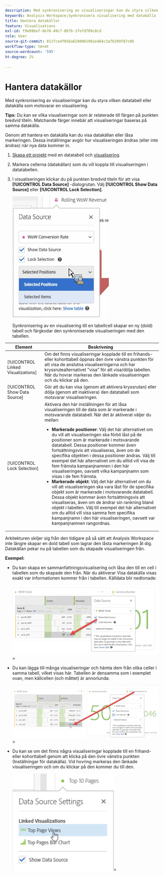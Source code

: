 ```yaml
---
description: Med synkronisering av visualiseringar kan du styra vilken datatabell eller datakälla som motsvarar en visualisering.
keywords: Analysis Workspace;Synkronisera visualisering med datakälla
title: Hantera datakällor
feature: Visualizations
exl-id: f9e89bef-0e78-49c7-8b7b-1fefd709c0cd
role: User
source-git-commit: 811fce4f056a6280081901e484c3af8209f87c06
workflow-type: tm+mt
source-wordcount: '595'
ht-degree: 2%

---
```


# Hantera datakällor

Med synkronisering av visualiseringar kan du styra vilken datatabell eller datakälla som motsvarar en visualisering.

**Tips:** Du kan se vilka visualiseringar som är relaterade till färgen på punkten bredvid titeln. Matchande färger innebär att visualiseringar baseras på samma datakälla.

Genom att hantera en datakälla kan du visa datakällan eller låsa markeringen. Dessa inställningar avgör hur visualiseringen ändras (eller inte ändras) när nya data kommer in.

1. [Skapa ett projekt](/help/analysis-workspace/home.md) med en datatabell och [visualisering](/help/analysis-workspace/visualizations/freeform-analysis-visualizations.md).
1. Markera cellerna (datakällan) som du vill koppla till visualiseringen i datatabellen.
1. I visualiseringen klickar du på punkten bredvid titeln för att visa **[!UICONTROL Data Source]** -dialogrutan. Välj **[!UICONTROL Show Data Source]** eller **[!UICONTROL Lock Selection]**.

   ![Dialogrutan Alternativ för datakälla med alternativen som beskrivs i nästa avsnitt.](assets/manage-data-source.png)

   Synkronisering av en visualisering till en tabellcell skapar en ny (dold) tabell och färgkodar den synkroniserade visualiseringen med den tabellen.

| Element | Beskrivning |
|--- |--- |
| [!UICONTROL Linked Visualizations] | Om det finns visualiseringar kopplade till en frihands- eller kohorttabell öppnas den övre vänstra punkten för att visa de anslutna visualiseringarna och har kryssrutealternativet &quot;visa&quot; för att visa/dölja tabellen.  När du hovrar markeras den länkade visualiseringen och du klickar på den. |
| [!UICONTROL Show Data Source] | Gör att du kan visa (genom att aktivera kryssrutan) eller dölja (genom att inaktivera) den datatabell som motsvarar visualiseringen. |
| [!UICONTROL Lock Selection] | Aktivera den här inställningen för att låsa visualiseringen till de data som är markerade i motsvarande datatabell. När det är aktiverat väljer du mellan:  <ul><li>**Markerade positioner**: Välj det här alternativet om du vill att visualiseringen ska förbli låst på de positioner som är markerade i motsvarande datatabell. Dessa positioner kommer även fortsättningsvis att visualiseras, även om de specifika objekten i dessa positioner ändras. Välj till exempel det här alternativet om du alltid vill visa de fem främsta kampanjnamnen i den här visualiseringen, oavsett vilka kampanjnamn som visas i de fem främsta.</li> <li>**Markerade objekt**: Välj det här alternativet om du vill att visualiseringen ska vara låst för de specifika objekt som är markerade i motsvarande datatabell. Dessa objekt kommer även fortsättningsvis att visualiseras, även om de ändrar sin rankning bland objekt i tabellen. Välj till exempel det här alternativet om du alltid vill visa samma fem specifika kampanjnamn i den här visualiseringen, oavsett var kampanjnamnen rangordnas.</li></ul> |

Arkitekturen skiljer sig från den tidigare på så sätt att Analysis Workspace inte längre skapar en dold tabell som lagrar den låsta markeringen åt dig. Datakällan pekar nu på tabellen som du skapade visualiseringen från.

**Exempel:**

* Du kan skapa en sammanfattningsvisualisering och låsa den till en cell i tabellen som du skapade den från. När du aktiverar Visa datakälla visas exakt var informationen kommer från i tabellen. Källdata blir nedtonade:

  ![Datakällans plats i ett kalkylblad.](assets/data-source2.png)>
* Du kan lägga till många visualiseringar och hämta dem från olika celler i samma tabell, vilket visas här. Tabellen är densamma som i exemplet ovan, men källcellen (och måttet) är annorlunda:

  ![Datakällans plats med tillagda visualiseringar från flera celler](assets/data-source3.png)>
* Du kan se om det finns några visualiseringar kopplade till en frihand- eller kohorttabell genom att klicka på den övre vänstra punkten (Inställningar för datakälla). Vid hovring markeras den länkade visualiseringen och om du klickar på den kommer du till den.

  ![Inställningarna för datakälla markerar en länkad visualisering för de vanligaste sidvyerna.](assets/linked-visualizations.png)>
